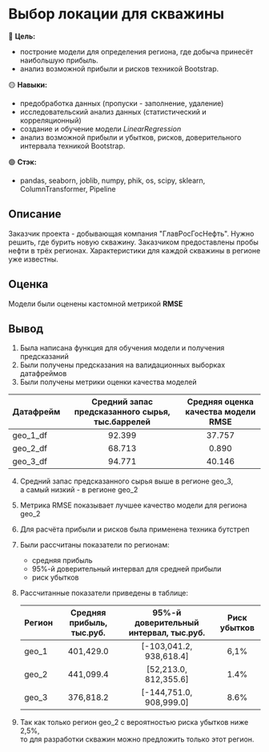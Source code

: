 # Выбор локации для скважины

🔴 **Цель:**
  - построние модели для определения региона, где добыча принесёт наибольшую прибыль.
  - анализ возможной прибыли и рисков техникой Bootstrap.

🟡 **Навыки:**
  - предобработка данных (пропуски - заполнение, удаление)
  - исследовательский анализ данных (статистический и корреляционный)
  - создание и обучение модели *LinearRegression*
  - анализ возможной прибыли и убытков, рисков, доверительного интервала техникой Bootstrap.

🟢 **Стэк:**
  - pandas,  seaborn, joblib, numpy, phik, os, scipy, sklearn, ColumnTransformer, Pipeline

## Описание
Заказчик проекта - добывающая компания "ГлавРосГосНефть". Нужно решить, где бурить новую скважину.
Заказчиком предоставлены пробы нефти в трёх регионах. Характеристики для каждой скважины в регионе уже известны.

## Оценка
Модели были оценены кастомной метрикой **RMSE**

## Вывод

1. Была написана функция для обучения модели и получения предсказаний
2. Были получены предсказания на валидационных выборках датафреймов
3. Были получены метрики оценки качества моделей

|Датафрейм|Средний запас предсказанного сырья, тыс.баррелей|Средняя оценка качества модели RMSE|
|:-|:-:|:-:|
|geo_1_df|92.399|37.757|
|geo_2_df|68.713|0.890|
|geo_3_df|94.771|40.146|

4. Средний запас предсказанного сырья выше в регионе geo_3,\
    а самый низкий - в регионе geo_2
5. Метрика RMSE показывает лучшее качество модели для региона geo_2  
6. Для расчёта прибыли и рисков была применена техника бутстреп
7. Были рассчитаны показатели по регионам:
    - средняя прибыль
    - 95%-й доверительный интервал для средней прибыли
    - риск убытков
8. Рассчитанные показатели приведены в таблице:

   |Регион|Средняя прибыль, тыс.руб.|95%-й доверительный интервал, тыс.руб.|Риск убытков|
   |-|:-:|:-:|:-:|
   |geo_1|401,429.0|[-103,041.2, 938,618.4]|6,1%|
   |geo_2|441,099.4|[52,213.0, 812,355.6]|1.4%|
   |geo_3|376,818.2|[-144,751.0, 908,999.0]|8.6%|

9. Так как только регион geo_2 с вероятностью риска убытков ниже 2,5%,\
    то для разработки скважин можно предложить только этот регион.
